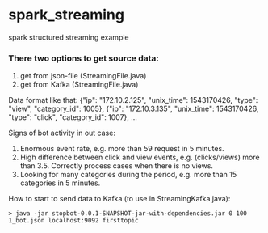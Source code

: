 # spark_streaming
spark structured streaming example

### There two options to get source data:
1. get from json-file (StreamingFile.java)
2. get from Kafka (StreamingFile.java)

Data format like that:
{"ip": "172.10.2.125", "unix_time": 1543170426, "type": "view", "category_id": 1005},
{"ip": "172.10.3.135", "unix_time": 1543170426, "type": "click", "category_id": 1007},
...

Signs of bot activity in out case:
1. Enormous event rate, e.g. more than 59 request in 5 minutes.
2. High difference between click and view events, e.g. (clicks/views) more than 3.5. Correctly process cases when there is no views.
3. Looking for many categories during the period, e.g. more than 15 categories in 5 minutes.

How to start to send data to Kafka (to use in StreamingKafka.java):
```
> java -jar stopbot-0.0.1-SNAPSHOT-jar-with-dependencies.jar 0 100 1_bot.json localhost:9092 firsttopic
```

